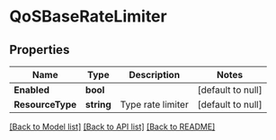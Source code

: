 # QoSBaseRateLimiter

## Properties
Name | Type | Description | Notes
------------ | ------------- | ------------- | -------------
**Enabled** | **bool** |  | [default to null]
**ResourceType** | **string** | Type rate limiter  | [default to null]

[[Back to Model list]](../README.md#documentation-for-models) [[Back to API list]](../README.md#documentation-for-api-endpoints) [[Back to README]](../README.md)

